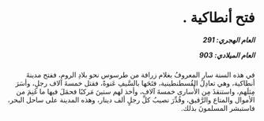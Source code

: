 <h1 dir="rtl">فتح أنطاكية .</h1>

<h5 dir="rtl">العام الهجري:  291

العام الميلادي: 903

</h5>

<p dir="rtl">في هذه السنة سار المعروفُ بغلام زرافة من طرسوس نحو بلادِ الروم، ففتح مدينةَ أنطاكية، وهي تعادِلُ القُسطنطينية، فتَحَها بالسَّيفِ عَنوةً، فقتل خمسةَ آلاف رجلٍ، وأسَرَ مِثلَهم، واستنقذَ مِن الأُسارى خمسةَ آلاف، وأخذ لهم ستينَ مَركبًا فحمَلَ فيها ما غَنِمَ من الأموال والمتاع والرَّقيق، وقُدِّرَ نصيبُ كلِّ رجلٍ ألف دينار، وهذه المدينة على ساحل البحر، فاستبشر المسلمونَ بذلك.</p></br>
